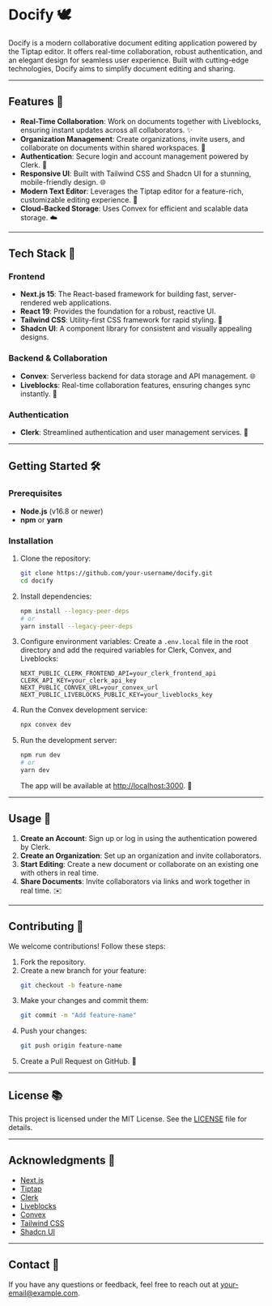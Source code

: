 # Docify 🕊️

Docify is a modern collaborative document editing application powered by the Tiptap editor. It offers real-time collaboration, robust authentication, and an elegant design for seamless user experience. Built with cutting-edge technologies, Docify aims to simplify document editing and sharing.

---

## Features 🔧

- **Real-Time Collaboration**: Work on documents together with Liveblocks, ensuring instant updates across all collaborators. ✨
- **Organization Management**: Create organizations, invite users, and collaborate on documents within shared workspaces. 🔐
- **Authentication**: Secure login and account management powered by Clerk. 🔑
- **Responsive UI**: Built with Tailwind CSS and Shadcn UI for a stunning, mobile-friendly design. 🌐
- **Modern Text Editor**: Leverages the Tiptap editor for a feature-rich, customizable editing experience. 🔄
- **Cloud-Backed Storage**: Uses Convex for efficient and scalable data storage. ☁️

---

## Tech Stack 🎨

### **Frontend**
- **Next.js 15**: The React-based framework for building fast, server-rendered web applications.
- **React 19**: Provides the foundation for a robust, reactive UI.
- **Tailwind CSS**: Utility-first CSS framework for rapid styling. 🎨
- **Shadcn UI**: A component library for consistent and visually appealing designs.

### **Backend & Collaboration**
- **Convex**: Serverless backend for data storage and API management. 🌐
- **Liveblocks**: Real-time collaboration features, ensuring changes sync instantly. 🚀

### **Authentication**
- **Clerk**: Streamlined authentication and user management services. 🔑

---

## Getting Started 🛠️

### Prerequisites

- **Node.js** (v16.8 or newer)
- **npm** or **yarn**

### Installation

1. Clone the repository:
   ```bash
   git clone https://github.com/your-username/docify.git
   cd docify
   ```

2. Install dependencies:
   ```bash
   npm install --legacy-peer-deps
   # or
   yarn install --legacy-peer-deps
   ```

3. Configure environment variables:
   Create a `.env.local` file in the root directory and add the required variables for Clerk, Convex, and Liveblocks:
   ```env
   NEXT_PUBLIC_CLERK_FRONTEND_API=your_clerk_frontend_api
   CLERK_API_KEY=your_clerk_api_key
   NEXT_PUBLIC_CONVEX_URL=your_convex_url
   NEXT_PUBLIC_LIVEBLOCKS_PUBLIC_KEY=your_liveblocks_key
   ```

4. Run the Convex development service:
   ```bash
   npx convex dev
   ```

5. Run the development server:
   ```bash
   npm run dev
   # or
   yarn dev
   ```

   The app will be available at [http://localhost:3000](http://localhost:3000). 🚀

---

## Usage 🔄

1. **Create an Account**: Sign up or log in using the authentication powered by Clerk.
2. **Create an Organization**: Set up an organization and invite collaborators.
3. **Start Editing**: Create a new document or collaborate on an existing one with others in real time.
4. **Share Documents**: Invite collaborators via links and work together in real time. ✉️

---

## Contributing 💪

We welcome contributions! Follow these steps:

1. Fork the repository.
2. Create a new branch for your feature:
   ```bash
   git checkout -b feature-name
   ```
3. Make your changes and commit them:
   ```bash
   git commit -m "Add feature-name"
   ```
4. Push your changes:
   ```bash
   git push origin feature-name
   ```
5. Create a Pull Request on GitHub. 🔧

---

## License 📚

This project is licensed under the MIT License. See the [LICENSE](./LICENSE) file for details.

---

## Acknowledgments 🌟

- [Next.js](https://nextjs.org/)
- [Tiptap](https://tiptap.dev/)
- [Clerk](https://clerk.dev/)
- [Liveblocks](https://liveblocks.io/)
- [Convex](https://www.convex.dev/)
- [Tailwind CSS](https://tailwindcss.com/)
- [Shadcn UI](https://ui.shadcn.dev/)

---

## Contact 📢

If you have any questions or feedback, feel free to reach out at [your-email@example.com](mailto:ayman.sdk123@gmail.com).

